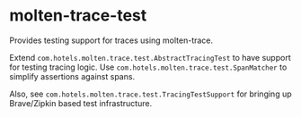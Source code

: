 # molten-trace-test

Provides testing support for traces using molten-trace.

Extend `com.hotels.molten.trace.test.AbstractTracingTest` to have support for testing tracing logic.
Use `com.hotels.molten.trace.test.SpanMatcher` to simplify assertions against spans.

Also, see `com.hotels.molten.trace.test.TracingTestSupport` for bringing up Brave/Zipkin based test infrastructure. 
